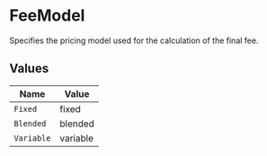# FeeModel

Specifies the pricing model used for the calculation of the final fee.


## Values

| Name       | Value      |
| ---------- | ---------- |
| `Fixed`    | fixed      |
| `Blended`  | blended    |
| `Variable` | variable   |